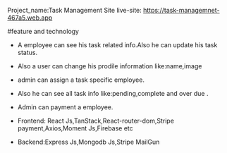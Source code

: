 Project_name:Task Management Site
live-site: https://task-managemnet-467a5.web.app


#feature and technology

* A employee can see his task related info.Also he can update his task status.
* Also a user can change his prodile information like:name,image
* admin can assign a task specific employee.
* Also he can see all task info like:pending,complete and over due .
* Admin can payment a employee.


* Frontend: React Js,TanStack,React-router-dom,Stripe payment,Axios,Moment Js,Firebase etc
* Backend:Express Js,Mongodb Js,Stripe MailGun


